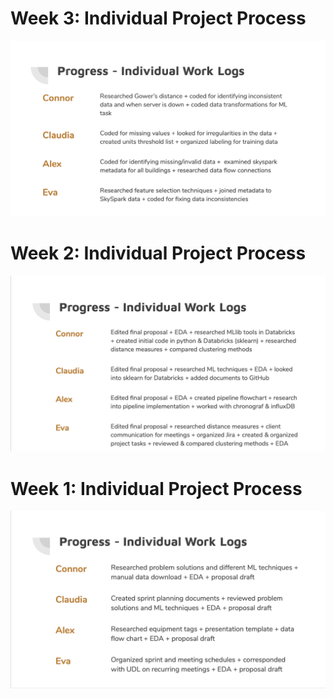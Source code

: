 # Week 3: Individual Project Process
![](individual_logs_week3.png)

# Week 2: Individual Project Process
![](individual_logs_week2.png)

# Week 1: Individual Project Process
![](individual_logs_week1.png)
